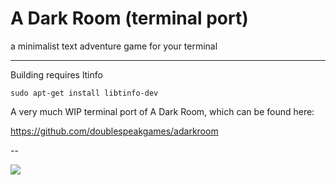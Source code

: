 # A Dark Room (terminal port)

a minimalist text adventure game for your terminal

---

Building requires ltinfo

```sudo apt-get install libtinfo-dev```


A very much WIP terminal port of A Dark Room, which can be found here:

https://github.com/doublespeakgames/adarkroom

-- 

![](example.png)
